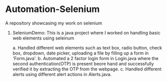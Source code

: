 
# Automation-Selenium
A repository showcasing my work on selenium

1. SeleniumDemo: This is a java project where I worked on handling basic web elements using seleinum

   a. Handled different web elements such as text box, radio button, check box, dropdown, date picker, uploading a file by filling up a form in 'Form.java'.
   b. Automated a 2 factor login form in Login.java where the second authentication(OTP) is present beore hand and successfully verified it by extracting the OTP from the webpage.
   c. Handled different alerts using different alert actions in Alerts.java.
